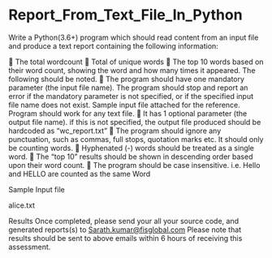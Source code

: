 # Report_From_Text_File_In_Python

Write a Python(3.6+) program which should read content from an input file and produce a text
report containing the following information:

 The total wordcount
 Total of unique words
 The top 10 words based on their word count, showing the word and how many times it
appeared.
The following should be noted.
 The program should have one mandatory parameter (the input file name). The program
should stop and report an error if the mandatory parameter is not specified, or if the
specified input file name does not exist. Sample input file attached for the reference.
Program should work for any text file.
 It has 1 optional parameter (the output file name). if this is not specified, the output file
produced should be hardcoded as “wc_report.txt”
 The program should ignore any punctuation, such as commas, full stops, quotation marks
etc. It should only be counting words.
 Hyphenated (-) words should be treated as a single word.
 The “top 10” results should be shown in descending order based upon their word count.
 The program should be case insensitive. i.e. Hello and HELLO are counted as the same Word

Sample Input file

alice.txt

Results
Once completed, please send your all your source code, and generated reports(s) to
Sarath.kumar@fisglobal.com
Please note that results should be sent to above emails within 6 hours of receiving this assessment.
